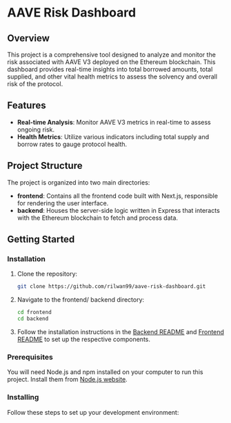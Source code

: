 # AAVE Risk Dashboard

## Overview
This project is a comprehensive tool designed to analyze and monitor the risk associated with AAVE V3 deployed on the Ethereum blockchain. This dashboard provides real-time insights into total borrowed amounts, total supplied, and other vital health metrics to assess the solvency and overall risk of the protocol.

## Features
- **Real-time Analysis**: Monitor AAVE V3 metrics in real-time to assess ongoing risk.
- **Health Metrics**: Utilize various indicators including total supply and borrow rates to gauge protocol health.

## Project Structure
The project is organized into two main directories:
- **frontend**: Contains all the frontend code built with Next.js, responsible for rendering the user interface.
- **backend**: Houses the server-side logic written in Express that interacts with the Ethereum blockchain to fetch and process data.

## Getting Started

### Installation

1. Clone the repository:
   ```bash
   git clone https://github.com/rilwan99/aave-risk-dashboard.git
   ```
2. Navigate to the frontend/ backend directory:
   ```bash
   cd frontend
   cd backend
   ```
3. Follow the installation instructions in the [Backend README](/backend/README.md) and [Frontend README](/frontend/README.md) to set up the respective components.


### Prerequisites
You will need Node.js and npm installed on your computer to run this project. Install them from [Node.js website](https://nodejs.org/).

### Installing
Follow these steps to set up your development environment: